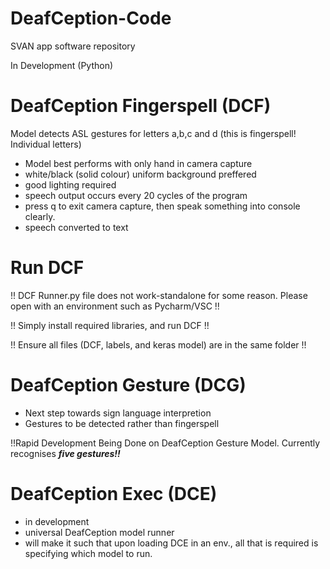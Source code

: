 # DeafCeption-Code
SVAN app software repository

In Development (Python)

# DeafCeption Fingerspell (DCF)

Model detects ASL gestures for letters a,b,c and d (this is fingerspell! Individual letters)
- Model best performs with only hand in camera capture
- white/black (solid colour) uniform background preffered
- good lighting required
- speech output occurs every 20 cycles of the program
- press q to exit camera capture, then speak something into console clearly.
- speech converted to text

# Run DCF

!! DCF Runner.py file does not work-standalone for some reason. Please open with an environment such as Pycharm/VSC !!

!! Simply install required libraries, and run DCF !!

!! Ensure all files (DCF, labels, and keras model) are in the same folder !!

# DeafCeption Gesture (DCG)

- Next step towards sign language interpretion
- Gestures to be detected rather than fingerspell

!!Rapid Development Being Done on DeafCeption Gesture Model. Currently recognises ***five gestures!!***

# DeafCeption Exec (DCE)

- in development
- universal DeafCeption model runner
- will make it such that upon loading DCE in an env., all that is required is specifying which model to run.
